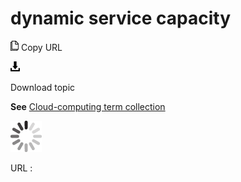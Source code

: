 # dynamic service capacity

![Copy URL](media/dynamic-service-capacity/Copy.png)
Copy URL

![Download](media/dynamic-service-capacity/Download.png)

Download topic

**See** [Cloud-computing term collection](https://worldready.cloudapp.net/Styleguide/Read?id=2700&topicid=28841)

![In progress](media/dynamic-service-capacity/activity-large.gif)

URL :
